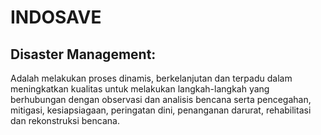 # INDOSAVE
## Disaster Management:
Adalah melakukan proses dinamis, berkelanjutan dan terpadu dalam meningkatkan kualitas untuk melakukan langkah-langkah yang berhubungan dengan observasi dan analisis bencana serta pencegahan, mitigasi, kesiapsiagaan, peringatan dini, penanganan darurat, rehabilitasi dan rekonstruksi bencana.
